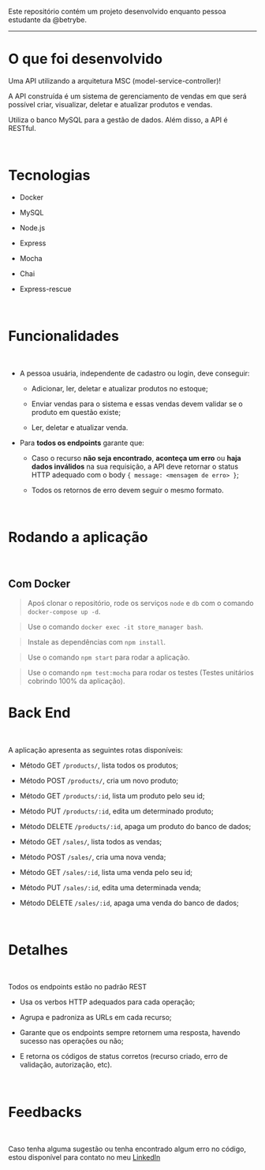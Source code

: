 Este repositório contém um projeto desenvolvido enquanto pessoa estudante da @betrybe.

---


#  O que foi desenvolvido<br />

  Uma API utilizando a arquitetura MSC (model-service-controller)!

  A API construída é um sistema de gerenciamento de vendas em que será possível criar, visualizar, deletar e atualizar produtos e vendas.

  Utiliza o banco MySQL para a gestão de dados. Além disso, a API é RESTful.

  <br />

# Tecnologias<br />

* Docker

* MySQL

* Node.js

* Express

* Mocha

* Chai

* Express-rescue

<br />


# Funcionalidades
<br />

  - A pessoa usuária, independente de cadastro ou login, deve conseguir:

    - Adicionar, ler, deletar e atualizar produtos no estoque;

    - Enviar vendas para o sistema e essas vendas devem validar se o produto em questão existe;

    - Ler, deletar e atualizar venda.

  - Para **todos os endpoints** garante que:

    - Caso o recurso **não seja encontrado**, **aconteça um erro** ou **haja dados inválidos** na sua requisição, a API deve retornar o status HTTP adequado com o body `{ message: <mensagem de erro> }`;

    - Todos os retornos de erro devem seguir o mesmo formato.

<br />

# Rodando a aplicação
<br />

  ## Com Docker

  > Apoś clonar o repositório, rode os serviços `node` e `db` com o comando `docker-compose up -d`.

  > Use o comando `docker exec -it store_manager bash`.

  > Instale as dependências com `npm install`.

  > Use o comando `npm start` para rodar a aplicação.

  > Use o comando `npm test:mocha` para rodar os testes (Testes unitários cobrindo 100% da aplicação).

# Back End
<br />

A aplicação apresenta as seguintes rotas disponíveis:

* Método GET `/products/`, lista todos os produtos;

* Método POST `/products/`, cria um novo produto;

* Método GET `/products/:id`, lista um produto pelo seu id;

* Método PUT `/products/:id`, edita um determinado produto;

* Método DELETE `/products/:id`, apaga um produto do banco de dados;

* Método GET `/sales/`, lista todos as vendas;

* Método POST `/sales/`, cria uma nova venda;

* Método GET `/sales/:id`, lista uma venda pelo seu id;

* Método PUT `/sales/:id`, edita uma determinada venda;

* Método DELETE `/sales/:id`, apaga uma venda do banco de dados;

<br />

# Detalhes
<br />

Todos os endpoints estão no padrão REST

  - Usa os verbos HTTP adequados para cada operação;

  - Agrupa e padroniza as URLs em cada recurso;

  - Garante que os endpoints sempre retornem uma resposta, havendo sucesso nas operações ou não;

  - E retorna os códigos de status corretos (recurso criado, erro de validação, autorização, etc).

  <br />

# Feedbacks
<br />

Caso tenha alguma sugestão ou tenha encontrado algum erro no código, estou disponível para contato no meu [LinkedIn](https://www.linkedin.com/in/rafael-de-jesus-lima/)

